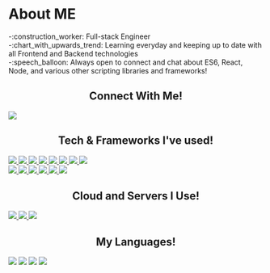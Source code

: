 <h1>About ME</h1>
-:construction_worker: Full-stack Engineer<br/>
-:chart_with_upwards_trend: Learning everyday and keeping up to date with all Frontend and Backend technologies  <br/>
-:speech_balloon: Always open to connect and chat about ES6, React, Node, and various other scripting libraries and frameworks!  <br/>

<!--  ![raw](https://user-images.githubusercontent.com/92245269/147205983-5818d31f-a32b-4769-8a83-b1cfec14c4c5.gif) -->
 <div>
 <h2 style="text-align:center;">Connect With Me!</h2>
 </div>
 <a href="https://www.linkedin.com/in/isaiah-tamayo-13b33b176/">
 <img src="https://img.shields.io/badge/LinkedIn-0077B5?style=for-the-badge&logo=linkedin&logoColor=white" />
 </a>
 <h2 style="text-align:center;">Tech & Frameworks I've used!</h2>
 <a href="https://mongodb.com">
  <img src="https://img.shields.io/badge/MongoDB-4EA94B?style=for-the-badge&logo=mongodb&logoColor=white"/>
 </a>
 <a href="https://expressjs.com/">
 <img src="https://img.shields.io/badge/Express.js-000000?style=for-the-badge&logo=express&logoColor=white"/>
 </a>
 <a href="https://reactjs.org/">
 <img src="https://img.shields.io/badge/React-20232A?style=for-the-badge&logo=react&logoColor=61DAFB"/>
 </a>
 <a href="https://nodejs.org/en/">
 <img src="https://img.shields.io/badge/Node.js-339933?style=for-the-badge&logo=nodedotjs&logoColor=white"/>
 </a>
 <a href="https://www.npmjs.com/">
 <img src="https://img.shields.io/badge/npm-CB3837?style=for-the-badge&logo=npm&logoColor=white"/>
 </a>
 <a href="https://redux.js.org/">
 <img src="https://img.shields.io/badge/Redux-593D88?style=for-the-badge&logo=redux&logoColor=white"/>
 </a>
 <a href="https://www.postman.com/">
 <img src="https://img.shields.io/badge/Postman-FF6C37?style=for-the-badge&logo=Postman&logoColor=white"/>
 </a>
 <a href="https://git-scm.com/">
 <img src="https://img.shields.io/badge/GIT-E44C30?style=for-the-badge&logo=git&logoColor=white"/>
 </a>
 <br/>
 <a href="https://jwt.io/">
 <img src="https://img.shields.io/badge/JWT-000000?style=for-the-badge&logo=JSON%20web%20tokens&logoColor=white"/>
 </a>
 <a href="https://getbootstrap.com/">
 <img src="https://img.shields.io/badge/Bootstrap-563D7C?style=for-the-badge&logo=bootstrap&logoColor=white"/>
 </a>
 <a href="https://ubuntu.com/desktop">
  <img src="https://img.shields.io/badge/Linux-FCC624?style=for-the-badge&logo=linux&logoColor=black"/>
 </a>
 <a href="https://www.mysql.com/">
 <img src ='https://img.shields.io/badge/MySQL-005C84?style=for-the-badge&logo=mysql&logoColor=white'/>
 </a>
  <a href="https://dotnet.microsoft.com/en-us/">
 <img src ='https://img.shields.io/badge/.NET-5C2D91?style=for-the-badge&logo=.net&logoColor=white'/>
 </a>
 <a href="https://dotnet.microsoft.com/en-us/">
 <img src ='https://img.shields.io/badge/Jenkins-14354C?style=for-the-badge&logo=Jenkins&logoColor=white'/>
 </a>

 

 <h2 style="text-align:center;">Cloud and Servers I Use!</h2>
 <a href="https://www.heroku.com/">
 <img src="https://img.shields.io/badge/Heroku-430098?style=for-the-badge&logo=heroku&logoColor=white"/>
 </a>
 <a href="https://aws.amazon.com/">
 <img src="https://img.shields.io/badge/Amazon_AWS-FF9900?style=for-the-badge&logo=amazonaws&logoColor=white"/>
 </a>
 <a href="https://www.nginx.com/">
   <img src="https://img.shields.io/badge/nginx-%23009639.svg?style=for-the-badge&logo=nginx&logoColor=white"/>
  </a>
  
 
 <h2 style="text-align:center; width:100%;">My Languages!</h2>
 <img src="https://img.shields.io/badge/C%23-239120?style=for-the-badge&logo=c-sharp&logoColor=white"/>
 <img src="https://img.shields.io/badge/JavaScript-323330?style=for-the-badge&logo=javascript&logoColor=F7DF1E"/>
 <img src="https://img.shields.io/badge/TypeScript-007ACC?style=for-the-badge&logo=typescript&logoColor=white"/>
 <img src="https://img.shields.io/badge/Java-ED8B00?style=for-the-badge&logo=java&logoColor=white"/>
 	


  
<!---
igrimzyi/igrimzyi is a ✨ special ✨ repository because its `README.md` (this file) appears on your GitHub profile.
You can click the Preview link to take a look at your changes.
--->
